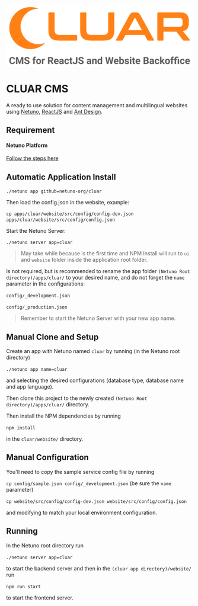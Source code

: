 ![Logo](https://raw.githubusercontent.com/netuno-org/cluar/main/docs/logo.svg)

# CLUAR CMS

A ready to use solution for content management and multilingual websites using [Netuno](https://www.netuno.org/), [ReactJS](https://reactjs.org/) and [Ant Design](https://ant.design/).

## Requirement

#### Netuno Platform

[Follow the steps here](https://doc.netuno.org/docs/en/installation/)

## Automatic Application Install

```
./netuno app github=netuno-org/cluar
```

Then load the config.json in the website, example:

```
cp apps/cluar/website/src/config/config-dev.json apps/cluar/website/src/config/config.json
```

Start the Netuno Server:

```
./netuno server app=cluar
```

> May take while because is the first time and NPM Install will run to `ui` and `website` folder inside the application root folder.

Is not required, but is recommended to rename the app folder `(Netuno Root directory)/apps/cluar/` to your desired name, and do not forget the `name` parameter in the configurations:

`config/_development.json`

`config/_production.json`

> Remember to start the Netuno Server with your new app name.

## Manual Clone and Setup

Create an app with Netuno named `cluar` by running (in the Netuno root directory) 

`./netuno app name=cluar`

and selecting the desired configurations (database type, database name and app language).

Then clone this project to the newly created `(Netuno Root directory)/apps/cluar/` directory.

Then install the NPM dependencies by running 

`npm install` 

in the `cluar/website/` directory.

## Manual Configuration

You'll need to copy the sample service config file by running 

`cp config/sample.json config/_development.json` (be sure the `name` parameter)

`cp website/src/config/config-dev.json website/src/config/config.json` 

and modifying to match your local environment configuration.

## Running

In the Netuno root directory run

`./netuno server app=cluar`

to start the backend server and then in the `(cluar app directory)/website/` run

`npm run start`

to start the frontend server.
